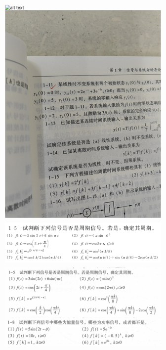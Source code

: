 ![alt text](IMG_20240305_202125.jpg) ![alt text](IMG_20240305_202138.jpg)

![alt text](image.png)

![alt text](image-1.png)
![alt text](image-2.png)

 



